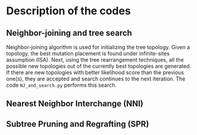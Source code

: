 # Description of the codes
## Neighbor-joining and tree search
Neighbor-joining algorithm is used for initializing the tree topology. Given a topology, the best mutation placement is found under infinite-sites assumption (ISA). Next, using the tree rearrangement techniques, all the possible new topologies out of the currently best topologies are generated. If there are new topologies with better likelihood score than the previous one(s), they are accepted and search continues to the next iteration. 
The code `NJ_and_search.py` performs this search.
## Nearest Neighbor Interchange (NNI)
## Subtree Pruning and Regrafting (SPR)
